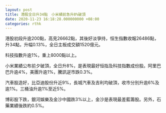 ```yaml
---
layout: post
title: 港股全日升34點　小米績前急升8%破頂
date: 2020-11-23 16:18:28.000000000 +08:00
categories: rthk
---
```


港股初段升逾200點，高見26662點，其後好淡爭持，恒生指數收報26486點，升34點，升幅0.13%，全日主板成交額1520億元。

科技指數升逾1%，重上8000點以上。

小米業績公布前夕破頂，全日升8%，是表現最好恒指及科技指數成份股。阿里巴巴升逾4%，美團升逾1%，騰訊逆市跌0.3%。

汽車股造好，比亞迪股份升近9%，長城汽車及吉利均破頂，收市分別升逾6%及逾1%。三桶油升逾1%至近5%。

博彩股下跌，銀河娛樂及金沙中國跌3%以上，金沙是表現最差藍籌股。另外，石藥業績後跌約0.5%。
